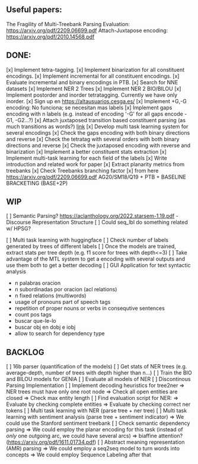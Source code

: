 ## Useful papers:
The Fragility of Multi-Treebank Parsing Evaluation: https://arxiv.org/pdf/2209.06699.pdf
Attach-Juxtapose encoding: https://arxiv.org/pdf/2010.14568.pdf

## DONE:

[x] Implement tetra-tagging.
[x] Implement binarization for all constituent encodings.
[x] Implement incremental for all constituent encodings.
[x] Evaluate incremental and binary encodings in PTB.
[x] Search for NNE datasets
[x] Implement NER 2 Trees
[x] Implement NER 2 BIO/BILOU
[x] Implement postorder and inorder tetratagging. Currently we have only inorder.
[x] Sign up en https://altausuarios.cesga.es/
[x] Implement +G,-G encoding: No funciona; se necesitan mas labels
[x] Implement gaps encoding with n labels (e.g. instead of encoding '-G' for all gaps encode -G1, -G2...?)
[x] Attach juxtaposed transition based constituent parsing (as much transitions as words?) [link](https://arxiv.org/pdf/2010.14568.pdf)
[x] Develop multi task learning system for several encodings
[x] Check the gaps encoding with both binary directions and reverse
[x] Check the tetratag with several orders with both binary directions and reverse
[x] Check the juxtaposed encoding with reverse and binarization
[x] Implement a better constituent stats extraction
[x] Implement multi-task learning for each field of the labels
[x] Write introduction and related work for paper
[x] Extract planarity metrics from treebanks
[x] Check Treebanks branching factor
[x] from here https://arxiv.org/pdf/2209.06699.pdf AG20/SM18/Q19 + PTB + BASELINE BRACKETING (BASE+2P)

## WIP

[ ] Semantic Parsing? https://aclanthology.org/2022.starsem-1.19.pdf
	- Discourse Representation Structure
[ ] Could seq_lbl do something related w/ HPSG?

[ ] Multi task learning with huggingface
[ ] Check number of labels generated by trees of different labels
[ ] Once the models are trained, extract stats per tree depth (e.g. f1 score for trees with depth<=3)
[ ] Take advantage of the MTL system to get a encoding with several outputs and use them both to get a better decoding
[ ] GUI Application for text syntactic analysis
- n palabras oracion
- n subordinadas por oracion (acl relations)
- n fixed relations (multiwords)
- usage of pronouns part of speech tags
- repetition of proper nouns or verbs in consequtive sentences
- count pos tags
- buscar que-le-lo
- buscar obj en dobj e iobj
- allow to search for dependency type

## BACKLOG

[ ] 16b parser (quantification of the models)
[ ] Get stats of NER trees (e.g. average-depth, number of trees with depth higher than n...)
[ ] Train the BIO and BILOU models for GENIA
[ ] Evaluate all models of NER
[ ] Discontinous Parsing Implementation
[ ] Implement decoding heuristics for tree2ner 
	=> NER trees must have only one root node
	=> Check all open entities are closed
	=> Check max entity length
[ ] Find evaluation script for NER:
	=> Evaluate by checking complete entities
	=> Evaluate by checking correct ner tokens
[ ] Multi task learning with NER (parse tree + ner tree)
[ ] Multi task learning with sentiment analysis (parse tree + sentiment indicator)
	=> We could use the Stanford sentiment treebank
[ ] Check semantic dependency parsing
		=> We could employ the planar encoding for this task (instead of *only* one outgoing arc, we could have several arcs)
		=> biaffine attention? (https://arxiv.org/pdf/1611.01734.pdf)
[ ] Abstract meaning representation (AMR) parsing
		=> We could employ a seq2seq model to turn words into concepts
		=> We could employ Sequence Labeling after that